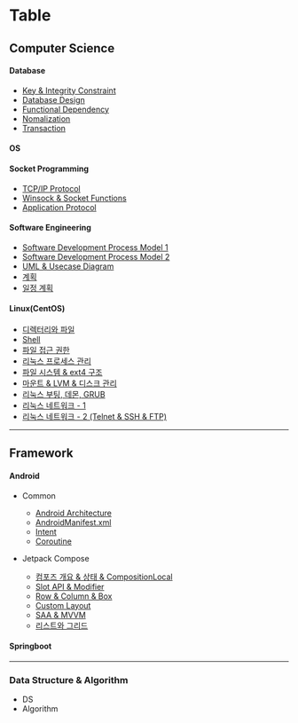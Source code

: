 # Table

## Computer Science
#### Database
- [Key & Integrity Constraint](computer-science/database/Keys-&-Integrity-Constraint.md)
- [Database Design](computer-science/database/Database-Design.md)
- [Functional Dependency](computer-science/database/Functional-Dependency.md)
- [Nomalization](computer-science/database/Nomalization.md)
- [Transaction](computer-science/database/Transaction.md)

#### OS

#### Socket Programming
- [TCP/IP Protocol](computer-science/socket-programming/TCP-IP-Protocol.md)
- [Winsock & Socket Functions](computer-science/socket-programming/C-Socket-Basic.md)
- [Application Protocol](computer-science/socket-programming/application-protocol.md)

#### Software Engineering
- [Software Development Process Model 1](computer-science/software-engineering/Software-Development-Process-Model-1.md)
- [Software Development Process Model 2](computer-science/software-engineering/Software-Development-Process-Model-2.md)
- [UML & Usecase Diagram](computer-science/software-engineering/UML.md)
- [계획](computer-science/software-engineering/requirements)
- [일정 계획](computer-science/software-engineering/일정-계획.md)

#### Linux(CentOS)
- [디렉터리와 파일](computer-science/linux-centos/Directory-File.md)
- [Shell](computer-science/linux-centos/shell.md)
- [파일 접근 권한](computer-science/linux-centos/file-access-permission.md)
- [리눅스 프로세스 관리](computer-science/linux-centos/process.md)
- [파일 시스템 & ext4 구조](computer-science/linux-centos/filesystem_and_disk.md)
- [마운트 & LVM & 디스크 관리](computer-science/linux-centos/mount.md)
- [리눅스 부팅, 데몬, GRUB](/computer-science/linux-centos/boot.md)
- [리눅스 네트워크 - 1](computer-science/linux-centos/network-setting-1.md)
- [리눅스 네트워크 - 2 (Telnet & SSH & FTP)](computer-science/linux-centos/network-setting-2.md)


---
## Framework

#### Android
- Common
	- [Android Architecture](dev/android/common/Android-Architecture.md)
	- [AndroidManifest.xml](dev/android/common/AndroidManifest.md)
	- [Intent](Intent.md)
	- [Coroutine](dev/android/common/coroutine.md)

- Jetpack Compose
	- [컴포즈 개요 & 상태 & CompositionLocal](dev/android/jetpack-compose/compose.md)
	- [Slot API & Modifier](dev/android/jetpack-compose/slot_and_modifier.md)
	- [Row & Column & Box](dev/android/jetpack-compose/row_column_box.md)
	- [Custom Layout](custom-layout-&-constraint-layout.md)
	- [SAA & MVVM](dev/android/jetpack-compose/SAA-MVVM.md)
	- [리스트와 그리드](dev/android/jetpack-compose/list-grid.md)

#### Springboot

---

### Data Structure & Algorithm
- DS
- Algorithm
